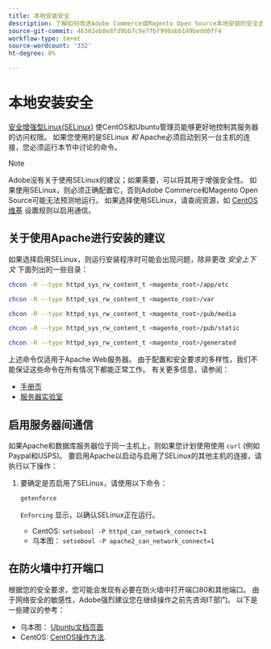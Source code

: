 ```yaml
---
title: 本地安装安全
description: 了解如何改进Adobe Commerce或Magento Open Source本地安装的安全态势。
source-git-commit: 46302eb8e8fd9bb7c9e7fbf990abb149bedd0ff4
workflow-type: tm+mt
source-wordcount: '332'
ht-degree: 0%

---
```



# 本地安装安全

[安全增强型Linux(SELinux)](https://selinuxproject.org/page/Main_Page) 使CentOS和Ubuntu管理员能够更好地控制其服务器的访问权限。 如果您使用的是SELinux *和* Apache必须启动到另一台主机的连接，您必须运行本节中讨论的命令。

>[!NOTE]
>
>Adobe没有关于使用SELinux的建议；如果需要，可以将其用于增强安全性。 如果使用SELinux，则必须正确配置它，否则Adobe Commerce和Magento Open Source可能无法预测地运行。 如果选择使用SELinux，请查阅资源，如 [CentOS维基](https://wiki.centos.org/HowTos/SELinux) 设置规则以启用通信。

## 关于使用Apache进行安装的建议

如果选择启用SELinux，则运行安装程序时可能会出现问题，除非更改 *安全上下文* 下面列出的一些目录：

```bash
chcon -R --type httpd_sys_rw_content_t <magento_root>/app/etc
```

```bash
chcon -R --type httpd_sys_rw_content_t <magento_root>/var
```

```bash
chcon -R --type httpd_sys_rw_content_t <magento_root>/pub/media
```

```bash
chcon -R --type httpd_sys_rw_content_t <magento_root>/pub/static
```

```bash
chcon -R --type httpd_sys_rw_content_t <magento_root>/generated
```

上述命令仅适用于Apache Web服务器。 由于配置和安全要求的多样性，我们不能保证这些命令在所有情况下都能正常工作。 有关更多信息，请参阅：

* [手册页](https://linux.die.net/man/8/httpd_selinux)
* [服务器实验室](https://www.serverlab.ca/tutorials/linux/web-servers-linux/configuring-selinux-policies-for-apache-web-servers/)

## 启用服务器间通信

如果Apache和数据库服务器位于同一主机上，则如果您计划使用使用 `curl` (例如 Paypal和USPS)。
要启用Apache以启动与启用了SELinux的其他主机的连接，请执行以下操作：

1. 要确定是否启用了SELinux，请使用以下命令：

   ```bash
   getenforce
   ```

   `Enforcing` 显示，以确认SELinux正在运行。

   * CentOS: `setsebool -P httpd_can_network_connect=1`
   * 乌本图： `setsebool -P apache2_can_network_connect=1`

## 在防火墙中打开端口

根据您的安全要求，您可能会发现有必要在防火墙中打开端口80和其他端口。 由于网络安全的敏感性，Adobe强烈建议您在继续操作之前先咨询IT部门。 以下是一些建议的参考：

* 乌本图： [Ubuntu文档页面](https://help.ubuntu.com/community/IptablesHowTo)
* CentOS: [CentOS操作方法](https://wiki.centos.org/HowTos/Network/IPTables).
